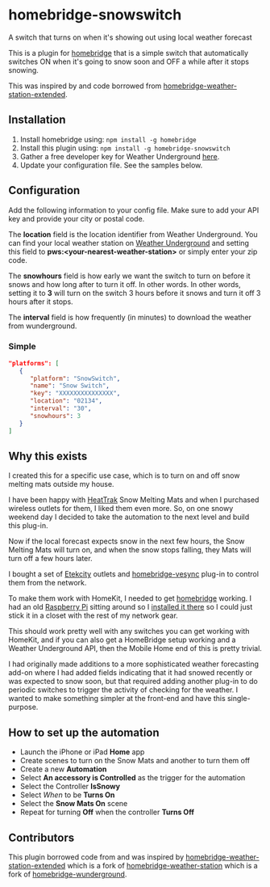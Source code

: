 # homebridge-snowswitch
A switch that turns on when it's showing out using local weather forecast

This is a plugin for [homebridge](https://github.com/nfarina/homebridge) that is a simple switch that automatically switches ON when it's going to snow soon and OFF a while after it stops snowing.

This was inspired by and code borrowed from [homebridge-weather-station-extended](https://github.com/naofireblade/homebridge-weather-station-extended).

## Installation

1. Install homebridge using: `npm install -g homebridge`
2. Install this plugin using: `npm install -g homebridge-snowswitch`
3. Gather a free developer key for Weather Underground [here](http://www.wunderground.com/weather/api/).
4. Update your configuration file. See the samples below.

## Configuration

Add the following information to your config file. Make sure to add your API key and provide your city or postal code.

The **location** field is the location identifier from Weather Underground. You can find your local weather station on [Weather Underground](http://www.wunderground.com) and setting this field to **pws:\<your-nearest-weather-station\>** or simply enter your zip code.

The **snowhours** field is how early we want the switch to turn on before it snows and how long after to turn it off. In other words. In other words, setting it to **3** will turn on the switch 3 hours before it snows and turn it off 3 hours after it stops.

The **interval** field is how frequently (in minutes) to download the weather from wunderground.

### Simple

```json
"platforms": [
   {
      "platform": "SnowSwitch",
      "name": "Snow Switch",
      "key": "XXXXXXXXXXXXXXX",
      "location": "02134",
      "interval": "30",
      "snowhours": 3
   }
]
```

## Why this exists

I created this for a specific use case, which is to turn on and off snow melting mats outside my house.

I have been happy with [HeatTrak](https://heattrak.com/) Snow Melting Mats and when I purchased wireless outlets for them, I liked them even more. So, on one snowy weekend day I decided to take the automation to the next level and build this plug-in.

Now if the local forecast expects snow in the next few hours, the Snow Melting Mats will turn on, and when the snow stops falling, they Mats will turn off a few hours later.

I bought a set of [Etekcity](https://www.amazon.com/gp/product/B074GVPYPY) outlets and [homebridge-vesync](https://www.npmjs.com/package/homebridge-vesync) plug-in to control them from the network.

To make them work with HomeKit, I needed to get [homebridge](https://www.npmjs.com/package/homebridge) working. I had an old [Raspberry Pi](https://www.raspberrypi.org/) sitting around so I [installed it there](https://github.com/nfarina/homebridge/wiki/Running-HomeBridge-on-a-Raspberry-Pi) so I could just stick it in a closet with the rest of my network gear. 

This should work pretty well with any switches you can get working with HomeKit, and if you can also get a HomeBridge setup working and a Weather Underground API, then the Mobile Home end of this is pretty trivial. 

I had originally made additions to a more sophisticated weather forecasting add-on where I had added fields indicating that it had snowed recently or was expected to snow soon, but that required adding another plug-in to do periodic switches to trigger the activity of checking for the weather. I wanted to make something simpler at the front-end and have this single-purpose.

## How to set up the automation

- Launch the iPhone or iPad **Home** app
- Create scenes to turn on the Snow Mats and another to turn them off
- Create a new **Automation**
- Select **An accessory is Controlled** as the trigger for the automation
- Select the Controller **IsSnowy**
- Select *When* to be **Turns On**
- Select the **Snow Mats On** scene
- Repeat for turning **Off** when the controller **Turns Off**


## Contributors

This plugin borrowed code from and was inspired by [homebridge-weather-station-extended](https://github.com/naofireblade/homebridge-weather-station-extended) which is a fork of [homebridge-weather-station](https://github.com/kcharwood/homebridge-weather-station) which is a fork of [homebridge-wunderground](https://www.npmjs.com/package/homebridge-wunderground).
